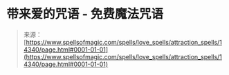 <!--yml

category: 未分类

date: 2024-06-12 18:53:15

-->

# 带来爱的咒语 - 免费魔法咒语

> 来源：[https://www.spellsofmagic.com/spells/love_spells/attraction_spells/14340/page.html#0001-01-01](https://www.spellsofmagic.com/spells/love_spells/attraction_spells/14340/page.html#0001-01-01)
